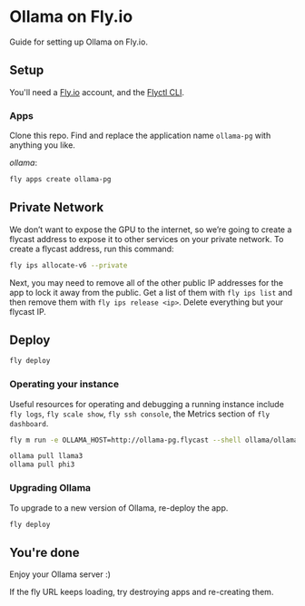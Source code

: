 # Ollama on Fly.io

Guide for setting up Ollama on Fly.io.

## Setup

You'll need a [Fly.io](https://fly.io/) account, and the [Flyctl CLI](https://fly.io/docs/flyctl/installing/).

### Apps

Clone this repo. Find and replace the application name `ollama-pg` with anything you like.

_ollama_:

```bash
fly apps create ollama-pg
```

## Private Network

We don’t want to expose the GPU to the internet, so we’re going to create a flycast address to expose it to other services on your private network. To create a flycast address, run this command:

```bash
fly ips allocate-v6 --private
```

Next, you may need to remove all of the other public IP addresses for the app to lock it away from the public. Get a list of them with `fly ips list` and then remove them with `fly ips release <ip>`. Delete everything but your flycast IP.

## Deploy

```bash
fly deploy
```

### Operating your instance

Useful resources for operating and debugging a running instance include `fly logs`, `fly scale show`, `fly ssh console`, the Metrics section of `fly dashboard`.

```bash
fly m run -e OLLAMA_HOST=http://ollama-pg.flycast --shell ollama/ollama
```

```bash
ollama pull llama3
ollama pull phi3
```

### Upgrading Ollama

To upgrade to a new version of Ollama, re-deploy the app.

```bash
fly deploy
```

## You're done

Enjoy your Ollama server :)

If the fly URL keeps loading, try destroying apps and re-creating them.
